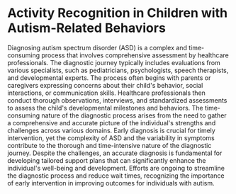 # Activity Recognition in Children with Autism-Related Behaviors
Diagnosing autism spectrum disorder (ASD) is a complex and time-consuming process that involves comprehensive assessment by healthcare professionals. The diagnostic journey typically includes evaluations from various specialists, such as pediatricians, psychologists, speech therapists, and developmental experts. The process often begins with parents or caregivers expressing concerns about their child's behavior, social interactions, or communication skills. Healthcare professionals then conduct thorough observations, interviews, and standardized assessments to assess the child's developmental milestones and behaviors. The time-consuming nature of the diagnostic process arises from the need to gather a comprehensive and accurate picture of the individual's strengths and challenges across various domains. Early diagnosis is crucial for timely intervention, yet the complexity of ASD and the variability in symptoms contribute to the thorough and time-intensive nature of the diagnostic journey. Despite the challenges, an accurate diagnosis is fundamental for developing tailored support plans that can significantly enhance the individual's well-being and development. Efforts are ongoing to streamline the diagnostic process and reduce wait times, recognizing the importance of early intervention in improving outcomes for individuals with autism.
